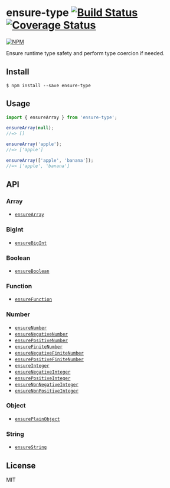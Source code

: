 # ensure-type [![Build Status](https://travis-ci.com/cheton/ensure-type.svg?branch=master)](https://travis-ci.com/cheton/ensure-type) [![Coverage Status](https://coveralls.io/repos/github/cheton/ensure-type/badge.svg?branch=master)](https://coveralls.io/github/cheton/ensure-type?branch=master)

[![NPM](https://nodei.co/npm/ensure-type.png?downloads=true&stars=true)](https://www.npmjs.com/package/ensure-type)

Ensure runtime type safety and perform type coercion if needed.

## Install

```
$ npm install --save ensure-type
```

## Usage

```js
import { ensureArray } from 'ensure-type';

ensureArray(null);
//=> []

ensureArray('apple');
//=> ['apple']

ensureArray(['apple', 'banana']);
//=> ['apple', 'banana']
```

## API

### Array
- [`ensureArray`](docs/ensureArray.md)

### BigInt
- [`ensureBigInt`](docs/ensureBigInt.md)

### Boolean
- [`ensureBoolean`](docs/ensureBoolean.md)

### Function
- [`ensureFunction`](docs/ensureFunction.md)

### Number
- [`ensureNumber`](docs/ensureNumber.md)
- [`ensureNegativeNumber`](docs/ensureNegativeNumber.md)
- [`ensurePositiveNumber`](docs/ensurePositiveNumber.md)
- [`ensureFiniteNumber`](docs/ensureFiniteNumber.md)
- [`ensureNegativeFiniteNumber`](docs/ensureNegativeFiniteNumber.md)
- [`ensurePositiveFiniteNumber`](docs/ensurePositiveFiniteNumber.md)
- [`ensureInteger`](docs/ensureInteger.md)
- [`ensureNegativeInteger`](docs/ensureNegativeInteger.md)
- [`ensurePositiveInteger`](docs/ensurePositiveInteger.md)
- [`ensureNonNegativeInteger`](docs/ensureNonNegativeInteger.md)
- [`ensureNonPositiveInteger`](docs/ensureNonPositiveInteger.md)

### Object
- [`ensurePlainObject`](docs/ensurePlainObject.md)

### String
- [`ensureString`](docs/ensureString.md)

## License

MIT
